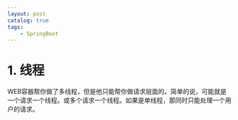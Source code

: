```yaml
---
layout: post   	
catalog: true 	
tags:
    - SpringBoot
---
```



# 1. 线程

WEB容器帮你做了多线程，但是他只能帮你做请求层面的。简单的说，可能就是一个请求一个线程。或多个请求一个线程。如果是单线程，那同时只能处理一个用户的请求。
